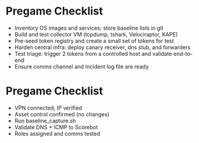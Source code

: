 # Pregame Checklist

- Inventory OS images and services; store baseline lists in git
- Build and test collector VM (tcpdump, tshark, Velociraptor, KAPE)
- Pre-seed token registry and create a small set of tokens for test
- Harden central infra: deploy canary receiver, dns stub, and forwarders
- Test triage: trigger 2 tokens from a controlled host and validate end-to-end
- Ensure comms channel and incident log file are ready

# Pregame Checklist
- VPN connected, IP verified
- Asset control confirmed (no changes)
- Run baseline_capture.sh
- Validate DNS + ICMP to Scorebot
- Roles assigned and comms tested
